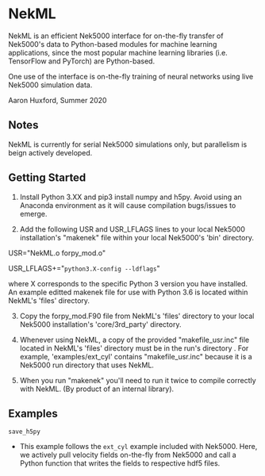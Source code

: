 # NekML

NekML is an efficient Nek5000 interface for on-the-fly transfer of Nek5000's data to Python-based modules for machine learning applications, since the most popular machine learning libraries (i.e. TensorFlow and PyTorch) are Python-based. 

One use of the interface is on-the-fly training of neural networks using live Nek5000 simulation data.

Aaron Huxford, Summer 2020

## Notes
NekML is currently for serial Nek5000 simulations only, but parallelism is beign actively developed.

## Getting Started

1) Install Python 3.XX and pip3 install numpy and h5py. Avoid using an Anaconda environment as it will cause compilation bugs/issues to emerge.

2) Add the following USR and USR_LFLAGS lines to your local Nek5000 installation's "makenek" file within your local Nek5000's 'bin' directory.

USR="NekML.o forpy_mod.o"

USR_LFLAGS+="`python3.X-config --ldflags`"

where X corresponds to the specific Python 3 version you have installed. An example editted makenek file for use with Python 3.6 is located within NekML's 'files' directory.

3) Copy the forpy_mod.F90 file from NekML's 'files' directory to your local Nek5000 installation's 'core/3rd_party' directory.

4) Whenever using NekML, a copy of the provided "makefile_usr.inc" file located in NekML's 'files' directory must be in the run's directory . For example, 'examples/ext_cyl' contains "makefile_usr.inc" because it is a Nek5000 run directory that uses NekML.


5) When you run "makenek" you'll need to run it twice to compile correctly with NekML. (By product of an internal library).

## Examples

`save_h5py`
- This example follows the `ext_cyl` example included with Nek5000. Here, we actively pull velocity fields on-the-fly from Nek5000 and call a Python function that writes the fields to respective hdf5 files.
